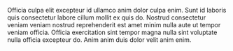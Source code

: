 

Officia culpa elit excepteur id ullamco anim dolor culpa enim. Sunt id laboris quis consectetur labore cillum mollit ex quis do. Nostrud consectetur veniam veniam nostrud reprehenderit est amet minim nulla aute ut tempor veniam officia. Officia exercitation sint tempor magna nulla sint voluptate nulla officia excepteur do. Anim anim duis dolor velit anim enim.